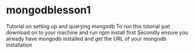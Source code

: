 # mongodblesson1
Tutorial on setting up and querying mongodb 
To run this tutorial just download on to your machine and run npm install first
Secondly ensure you already have mongodb installed and get the URL of your mongodb installation

